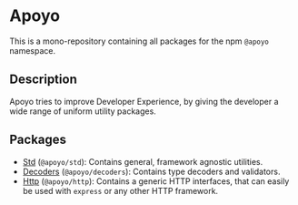 # Apoyo

This is a mono-repository containing all packages for the npm `@apoyo` namespace.

## Description

Apoyo tries to improve Developer Experience, by giving the developer a wide range of uniform utility packages.

## Packages

- [Std](packages/std) (`@apoyo/std`): Contains general, framework agnostic utilities.
- [Decoders](packages/decoders) (`@apoyo/decoders`): Contains type decoders and validators.
- [Http](packages/http) (`@apoyo/http`): Contains a generic HTTP interfaces, that can easily be used with `express` or any other HTTP framework.
